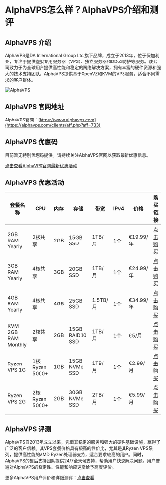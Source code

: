 # AlphaVPS怎么样？AlphaVPS介绍和测评

## AlphaVPS 介绍
AlphaVPS是DA International Group Ltd.旗下品牌，成立于2013年，位于保加利亚，专注于提供虚拟专用服务器（VPS）、独立服务器和DDoS防护等服务。该公司致力于为全球用户提供高性能和稳定的网络解决方案，拥有丰富的硬件资源和强大的技术支持团队。AlphaVPS提供基于OpenVZ和KVM的VPS服务，适合不同需求的客户群体。

![AlphaVPS](https://github.com/user-attachments/assets/1c7ea09b-2f9a-45ea-85ec-7f42582e530d)

## AlphaVPS 官网地址
AlphaVPS官网：[https://www.alphavps.com](https://alphavps.com/clients/aff.php?aff=733)

## AlphaVPS 优惠码
目前暂无特别优惠码提供。请持续关注AlphaVPS官网以获取最新优惠信息。

[点击查看AlphaVPS官网最新优惠活动](https://alphavps.com/clients/aff.php?aff=733)

## AlphaVPS 优惠活动

| 套餐名称                | CPU             | 内存  | 存储          | 带宽          | IPv4  | 价格         | 购买链接                                        |
|-------------------------|-----------------|-------|---------------|---------------|-------|--------------|-------------------------------------------------|
| 2GB RAM Yearly           | 2核共享         | 2GB   | 15GB SSD      | 1TB/月        | 1个   | €19.99/年    | [点击购买](https://alphavps.com/clients/aff.php?aff=733&pid=292) |
| 3GB RAM Yearly           | 4核共享         | 3GB   | 20GB SSD      | 1TB/月        | 1个   | €24.99/年    | [点击购买](https://alphavps.com/clients/aff.php?aff=733&pid=293) |
| 4GB RAM Yearly           | 4核共享         | 4GB   | 25GB SSD      | 1.5TB/月      | 1个   | €34.99/年    | [点击购买](https://alphavps.com/clients/aff.php?aff=733&pid=294) |
| KVM 2GB RAM Monthly      | 2核共享         | 2GB   | 15GB RAID10 SSD| 1TB/月        | 1个   | €5/月        | [点击购买](https://alphavps.com/clients/aff.php?aff=733&pid=162) |
| Ryzen VPS 1G             | 1核 Ryzen 5000+ | 1GB   | 15GB NVMe SSD | 1TB/月        | 1个   | €2.99/月     | [点击购买](https://alphavps.com/clients/store/ryzen-vps/1g-ryzen) |
| Ryzen VPS 2G             | 2核 Ryzen 5000+ | 2GB   | 30GB NVMe SSD | 2TB/月        | 1个   | €5.99/月     | [点击购买](https://alphavps.com/clients/store/ryzen-vps/2g-ryzen) |

## AlphaVPS 评测
AlphaVPS自2013年成立以来，凭借其稳定的服务和强大的硬件基础设施，赢得了广泛的客户信赖。其VPS套餐价格具有极高的性价比，尤其是其Ryzen VPS系列，提供高性能的AMD Ryzen处理器支持，适合要求较高的用户。同时，AlphaVPS的售后支持团队提供24/7全天候支持，帮助用户快速解决问题。用户普遍对AlphaVPS的稳定性、性能和响应速度给予高度评价。

更多AlphaVPS用户评价和详细测评：[点击查看](https://alphavps.com/clients/aff.php?aff=733)
